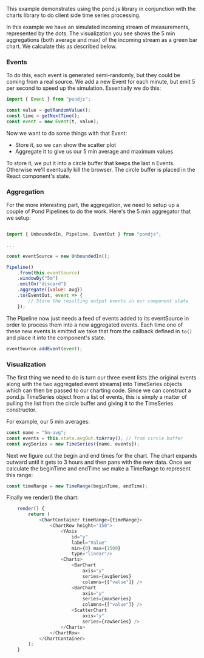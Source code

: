 
This example demonstrates using the pond.js library in conjunction with the charts library to do client side time series processing.

In this example we have an simulated incoming stream of measurements, represented by the dots. The visualization you see shows the 5 min aggregations (both average and max) of the incoming stream as a green bar chart. We calculate this as described below.

### Events

To do this, each event is generated semi-randomly, but they could be coming from a real source. We add a new Event for each minute, but emit 5 per second to speed up the simulation. Essentially we do this:

```js
import { Event } from "pondjs";

const value = getRandomValue();
const time = getNextTime();
const event = new Event(t, value);
```

Now we want to do some things with that Event:

 * Store it, so we can show the scatter plot
 * Aggregate it to give us our 5 min average and maximum values

To store it, we put it into a circle buffer that keeps the last n Events. Otherwise we'll eventually kill the browser. The circle buffer is placed in the React component's state.

### Aggregation

For the more interesting part, the aggregation, we need to setup up a couple of Pond Pipelines to do the work. Here's the 5 min aggregator that we setup:

```js

import { UnboundedIn, Pipeline, EventOut } from "pondjs";

...

const eventSource = new UnboundedIn();

Pipeline()
    .from(this.eventSource)
    .windowBy("5m")
    .emitOn("discard")
    .aggregate({value: avg})
    .to(EventOut, event => {
        // Store the resulting output events in our component state
    });
```

The Pipeline now just needs a feed of events added to its eventSource in order to process them into a new aggregated events. Each time one of these new events is emitted we take that from the callback defined in `to()` and place it into the component's state.


```js
eventSource.addEvent(event);
```

### Visualization

The first thing we need to do is turn our three event lists (the original events along with the two aggregated event streams) into TimeSeries objects which can then be passed to our charting code. Since we can construct a pond.js TimeSeries object from a list of events, this is simply a matter of pulling the list from the circle buffer and giving it to the TimeSeries constructor.

For example, our 5 min averages:

```js
const name = "5m-avg";
const events = this.state.avgOut.toArray(); // from circle buffer
const avgSeries = new TimeSeries({name, events});
```

Next we figure out the begin and end times for the chart. The chart expands outward until it gets to 3 hours and then pans with the new data. Once we calculate the beginTime and endTime we make a TimeRange to represent this range:

```js
const timeRange = new TimeRange(beginTime, endTime);
```

Finally we render() the chart:

```js
    render() {
        return (
            <ChartContainer timeRange={timeRange}>
                <ChartRow height="150">
                    <YAxis
                        id="y"
                        label="Value"
                        min={0} max={1500}
                        type="linear"/>
                    <Charts>
                        <BarChart
                            axis="y"
                            series={avgSeries}
                            columns={["value"]} />
                        <BarChart
                            axis="y"
                            series={maxSeries}
                            columns={["value"]} />
                        <ScatterChart
                            axis="y"
                            series={rawSeries} />
                    </Charts>
                </ChartRow>
            </ChartContainer>
        );
    }
```
